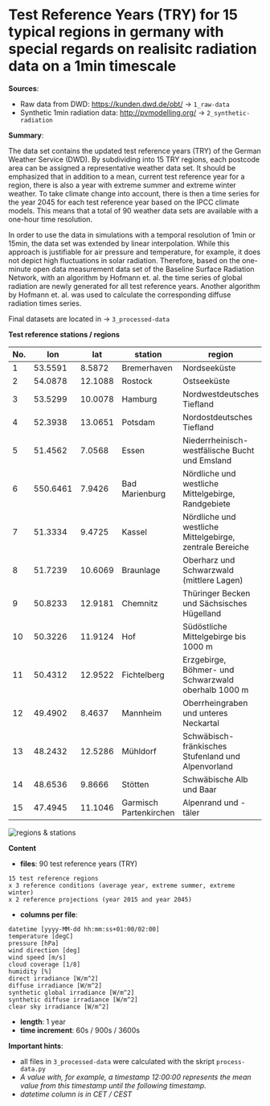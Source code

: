 # Test Reference Years (TRY) for 15 typical regions in germany with special regards on realisitc radiation data on a 1min timescale

**Sources**:
- Raw data from DWD: https://kunden.dwd.de/obt/ -> `1_raw-data`
- Synthetic 1min radiation data: http://pvmodelling.org/ -> `2_synthetic-radiation`

**Summary**:

The data set contains the updated test reference years (TRY) of the German Weather Service (DWD). By subdividing into 15 TRY regions, each postcode area can be assigned a representative weather data set. It should be emphasized that in addition to a mean, current test reference year for a region, there is also a year with extreme summer and extreme winter weather. To take climate change into account, there is then a time series for the year 2045 for each test reference year based on the IPCC climate models. This means that a total of 90 weather data sets are available with a one-hour time resolution.

In order to use the data in simulations with a temporal resolution of 1min or 15min, the data set was extended by linear interpolation. While this approach is justifiable for air pressure and temperature, for example, it does not depict high fluctuations in solar radiation. Therefore, based on the one-minute open data measurement data set of the Baseline Surface Radiation Network, with an algorithm by Hofmann et. al. the time series of global radiation are newly generated for all test reference years. Another algorithm by Hofmann et. al. was used to calculate the corresponding diffuse radiation times series.

Final datasets are located in -> `3_processed-data`

**Test reference stations / regions**

No. | lon | lat | station | region
--- | --- | --- | --- | ---
1 | 53.5591 | 8.5872 | Bremerhaven | Nordseeküste
2 | 54.0878 | 12.1088 | Rostock | Ostseeküste
3 | 53.5299 | 10.0078 | Hamburg | Nordwestdeutsches Tiefland
4 | 52.3938 | 13.0651 | Potsdam | Nordostdeutsches Tiefland
5 | 51.4562 | 7.0568 | Essen | Niederrheinisch-westfälische Bucht und Emsland
6 | 550.6461 | 7.9426 | Bad Marienburg | Nördliche und westliche Mittelgebirge, Randgebiete
7 | 51.3334 | 9.4725 | Kassel | Nördliche und westliche Mittelgebirge, zentrale Bereiche
8 | 51.7239 | 10.6069 | Braunlage | Oberharz und Schwarzwald (mittlere Lagen)
9 | 50.8233 | 12.9181 | Chemnitz | Thüringer Becken und Sächsisches Hügelland
10 | 50.3226 | 11.9124 | Hof | Südöstliche Mittelgebirge bis 1000 m
11 | 50.4312 | 12.9522 | Fichtelberg | Erzgebirge, Böhmer- und Schwarzwald oberhalb 1000 m
12 | 49.4902 | 8.4637 | Mannheim | Oberrheingraben und unteres Neckartal
13 | 48.2432 | 12.5286 | Mühldorf | Schwäbisch-fränkisches Stufenland und Alpenvorland
14 | 48.6536 | 9.8666 | Stötten | Schwäbische Alb und Baar
15 | 47.4945 | 11.1046 | Garmisch Partenkirchen | Alpenrand und -täler

![regions & stations](./0_docs/TRY-Regions.png)

**Content**
* **files**: 90 test reference years (TRY)
```
15 test reference regions
x 3 reference conditions (average year, extreme summer, extreme winter)
x 2 reference projections (year 2015 and year 2045)
```
* **columns per file**:
```
datetime [yyyy-MM-dd hh:mm:ss+01:00/02:00]
temperature [degC]
pressure [hPa]
wind direction [deg]
wind speed [m/s]
cloud coverage [1/8]
humidity [%]
direct irradiance [W/m^2]
diffuse irradiance [W/m^2]
synthetic global irradiance [W/m^2]
synthetic diffuse irradiance [W/m^2]
clear sky irradiance [W/m^2]
```
* **length**: 1 year
* **time increment**: 60s / 900s / 3600s

**Important hints**:
- all files in `3_processed-data` were calculated with the skript `process-data.py`
- *A value with, for example, a timestamp 12:00:00 represents the mean value from this timestamp until the following timestamp.*
- *datetime column is in CET / CEST*
